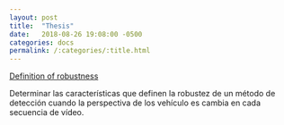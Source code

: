 ```yaml
---
layout: post
title:  "Thesis"
date:   2018-08-26 19:08:00 -0500
categories: docs
permalink: /:categories/:title.html
---
```


[Definition of robustness][robustness]

Determinar las características que definen la robustez de un método de detección cuando la perspectiva de los vehículo es cambia en cada secuencia de vídeo.


[robustness]: https://drive.google.com/file/d/1BAOztft7zEb66gsbxU6F2e7b8JTXoic-/view?usp=sharing
